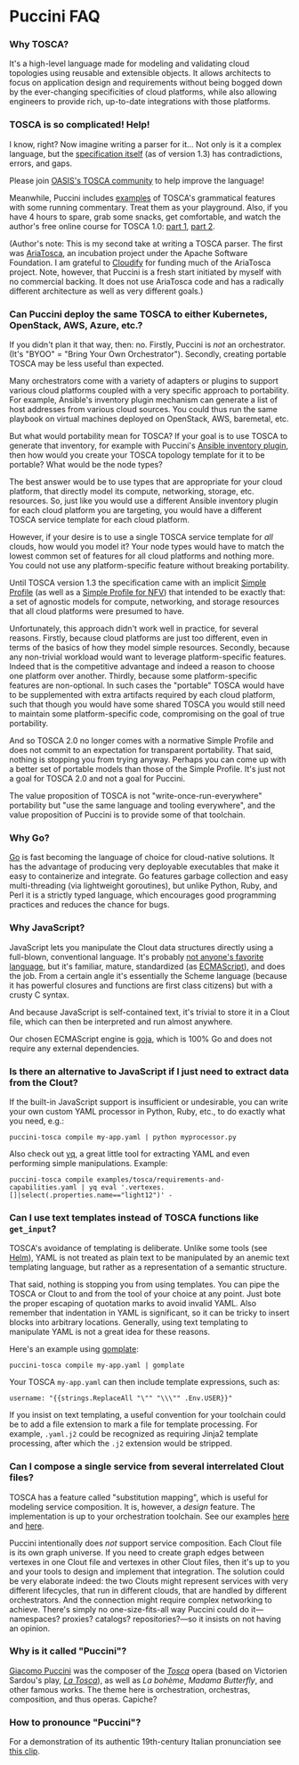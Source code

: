 Puccini FAQ
===========

### Why TOSCA?

It's a high-level language made for modeling and validating cloud topologies using reusable and
extensible objects. It allows architects to focus on application design and requirements without
being bogged down by the ever-changing specificities of cloud platforms, while also allowing
engineers to provide rich, up-to-date integrations with those platforms.

### TOSCA is so complicated! Help!

I know, right? Now imagine writing a parser for it... Not only is it a complex language, but the
[specification itself](https://docs.oasis-open.org/tosca/TOSCA-Simple-Profile-YAML/v1.3/TOSCA-Simple-Profile-YAML-v1.3.html)
(as of version 1.3) has contradictions, errors, and gaps.

Please join [OASIS's TOSCA community](https://www.oasis-open.org/committees/tc_home.php?wg_abbrev=tosca)
to help improve the language!

Meanwhile, Puccini includes [examples](examples/tosca/) of TOSCA's grammatical features with some
running commentary. Treat them as your playground. Also, if you have 4 hours to spare, grab some
snacks, get comfortable, and watch the author's free online course for TOSCA 1.0:
[part 1](https://www.youtube.com/watch?v=aMkqLI6o-58),
[part 2](https://www.youtube.com/watch?v=6xGmpi--7-A).

(Author's note: This is my second take at writing a TOSCA parser. The first was
[AriaTosca](https://github.com/apache/incubator-ariatosca), an
incubation project under the Apache Software Foundation. I am grateful to
[Cloudify](https://cloudify.co/) for funding much of the AriaTosca project. Note, however, that
Puccini is a fresh start initiated by myself with no commercial backing. It does not use
AriaTosca code and has a radically different architecture as well as very different goals.)

### Can Puccini deploy the same TOSCA to either Kubernetes, OpenStack, AWS, Azure, etc.?

If you didn't plan it that way, then: no. Firstly, Puccini is *not* an orchestrator.
(It's "BYOO" = "Bring Your Own Orchestrator"). Secondly, creating portable TOSCA may be
less useful than expected.

Many orchestrators come with a variety of adapters or plugins to support various cloud
platforms coupled with a very specific approach to portability. For example, Ansible's
inventory plugin mechanism can generate a list of host addresses from various cloud
sources. You could thus run the same playbook on virtual machines deployed on OpenStack,
AWS, baremetal, etc.

But what would portability mean for TOSCA? If your goal is to use TOSCA to generate
that inventory, for example with Puccini's [Ansible inventory plugin](examples/ansible/hosts/),
then how would you create your TOSCA topology template for it to be portable? What would be the
node types?

The best answer would be to use types that are appropriate for your cloud platform,
that directly model its compute, networking, storage, etc. resources. So, just like you
would use a different Ansible inventory plugin for each cloud platform you are targeting,
you would have a different TOSCA service template for each cloud platform.

However, if your desire is to use a single TOSCA service template for *all* clouds,
how would you model it? Your node types would have to match the lowest common set of features
for all cloud platforms and nothing more. You could not use any platform-specific feature
without breaking portability.

Until TOSCA version 1.3 the specification came with an implicit
[Simple Profile](https://docs.oasis-open.org/tosca/TOSCA-Simple-Profile-YAML/v1.3/TOSCA-Simple-Profile-YAML-v1.3.html)
(as well as a [Simple Profile for NFV](https://docs.oasis-open.org/tosca/tosca-nfv/v1.0/tosca-nfv-v1.0.html))
that intended to be exactly that: a set of agnostic models for compute, networking,
and storage resources that all cloud platforms were presumed to have.

Unfortunately, this approach didn't work well in practice, for several reasons. Firstly,
because cloud platforms are just too different, even in terms of the basics of how they
model simple resources. Secondly, because any non-trivial workload would want to leverage
platform-specific features. Indeed that is the competitive advantage and indeed a reason to
choose one platform over another. Thirdly, because some platform-specific features are
non-optional. In such cases the "portable" TOSCA would have to be supplemented with extra
artifacts required by each cloud platform, such that though you would have some shared TOSCA
you would still need to maintain some platform-specific code, compromising on the goal of true
portability.

And so TOSCA 2.0 no longer comes with a normative Simple Profile and does not commit to an
expectation for transparent portability. That said, nothing is stopping you from trying anyway.
Perhaps you can come up with a better set of portable models than those of the Simple Profile.
It's just not a goal for TOSCA 2.0 and not a goal for Puccini.

The value proposition of TOSCA is not "write-once-run-everywhere" portability but "use
the same language and tooling everywhere", and the value proposition of Puccini is to provide
some of that toolchain.

### Why Go?

[Go](https://golang.org/) is fast becoming the language of choice for cloud-native solutions.
It has the advantage of producing very deployable executables that make it easy to containerize
and integrate. Go features garbage collection and easy multi-threading (via lightweight
goroutines), but unlike Python, Ruby, and Perl it is a strictly typed language, which
encourages good programming practices and reduces the chance for bugs.

### Why JavaScript?

JavaScript lets you manipulate the Clout data structures directly using a full-blown, conventional
language. It's probably
[not anyone's favorite language](https://archive.org/details/wat_destroyallsoftware), but it's
familiar, mature, standardized (as [ECMAScript](https://en.wikipedia.org/wiki/ECMAScript)), and does
the job. From a certain angle it's essentially the Scheme language (because it has powerful closures
and functions are first class citizens) but with a crusty C syntax.

And because JavaScript is self-contained text, it's trivial to store it in a Clout file, which can
then be interpreted and run almost anywhere.

Our chosen ECMAScript engine is [goja](https://github.com/dop251/goja), which is 100% Go and does
not require any external dependencies.

### Is there an alternative to JavaScript if I just need to extract data from the Clout?

If the built-in JavaScript support is insufficient or undesirable, you can write your own custom YAML
processor in Python, Ruby, etc., to do exactly what you need, e.g.:

    puccini-tosca compile my-app.yaml | python myprocessor.py

Also check out [yq](https://mikefarah.gitbook.io/yq/), a great little tool for extracting YAML and
even performing simple manipulations. Example:

    puccini-tosca compile examples/tosca/requirements-and-capabilities.yaml | yq eval '.vertexes.[]|select(.properties.name=="light12")' -

### Can I use text templates instead of TOSCA functions like `get_input`?

TOSCA's avoidance of templating is deliberate. Unlike some tools (see
[Helm](https://helm.sh/)), YAML is not treated as plain text to be manipulated by an anemic text
templating language, but rather as a representation of a semantic structure.

That said, nothing is stopping you from using templates. You can pipe the TOSCA or Clout to and
from the tool of your choice at any point. Just bote the proper escaping of quotation marks to avoid
invalid YAML. Also remember that indentation in YAML is significant, so it can be tricky to insert
blocks into arbitrary locations. Generally, using text templating to manipulate YAML is not a great
idea for these reasons.

Here's an example using
[gomplate](https://github.com/hairyhenderson/gomplate):

    puccini-tosca compile my-app.yaml | gomplate

Your TOSCA `my-app.yaml` can then include template expressions, such as:

	username: "{{strings.ReplaceAll "\"" "\\\"" .Env.USER}}"

If you insist on text templating, a useful convention for your toolchain could be to add a file
extension to mark a file for template processing. For example, `.yaml.j2` could be recognized as
requiring Jinja2 template processing, after which the `.j2` extension would be stripped.

### Can I compose a single service from several interrelated Clout files?

TOSCA has a feature called "substitution mapping", which is useful for modeling service composition.
It is, however, a *design* feature. The implementation is up to your orchestration toolchain. See
our examples
[here](examples/tosca/substitution-mapping.yaml) and
[here](examples/tosca/substitution-mapping-client.yaml).

Puccini intentionally does *not* support service composition. Each Clout file is its own graph
universe. If you need to create graph edges between vertexes in one Clout file and vertexes in other
Clout files, then it's up to you and your tools to design and implement that integration. The solution
could be very elaborate indeed: the two Clouts might represent services with very different lifecycles,
that run in different clouds, that are handled by different orchestrators. And the connection might
require complex networking to achieve. There's simply no one-size-fits-all way Puccini could do
it—namespaces? proxies? catalogs? repositories?—so it insists on not having an opinion.

### Why is it called "Puccini"?

[Giacomo Puccini](https://en.wikipedia.org/wiki/Giacomo_Puccini) was the composer of the
[*Tosca*](https://en.wikipedia.org/wiki/Tosca) opera (based on Victorien Sardou's play,
[*La Tosca*](https://en.wikipedia.org/wiki/La_Tosca)), as well as *La bohème*, *Madama Butterfly*,
and other famous works. The theme here is orchestration, orchestras, composition, and thus operas.
Capiche?

### How to pronounce "Puccini"?

For a demonstration of its authentic 19th-century Italian pronunciation see
[this clip](https://www.youtube.com/watch?v=dQw4w9WgXcQ).
